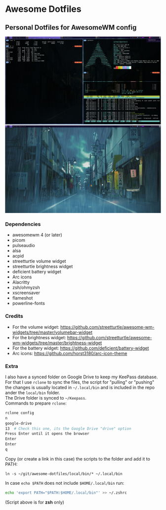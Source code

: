# Awesome Dotfiles
## Personal Dotfiles for AwesomeWM config

<img style="text-align='center'" src="terminals.png" alt="" />
<img style="text-align='center'" src="empty.png" alt="" />

### Dependencies
- awesomewm 4 (or later)
- picom
- pulseaudio
- alsa
- acpid
- streetturtle volume widget
- streetturtle brightness widget
- deficient battery widget
- Arc icons
- Alacritty
- zsh/ohmyzsh
- xscreensaver
- flameshot
- powerline-fonts

### Credits
- For the volume widget: https://github.com/streetturtle/awesome-wm-widgets/tree/master/volumebar-widget
- For the brightness widget: https://github.com/streetturtle/awesome-wm-widgets/tree/master/brightness-widget
- For the battery widget: https://github.com/deficient/battery-widget
- Arc icons: https://github.com/horst3180/arc-icon-theme

### Extra
I also have a synced folder on Google Drive to keep my KeePass database. For that I use `rclone` to sync the files, the script for "pulling" or "pushing" the changes is usually located in `~/.local/bin` and is included in the repo ander the `local/bin` folder.  
The Drive folder is synced to `~/Keepass`.  
Commands to prepare `rclone`:
```sh
rclone config
n
google-drive
13  # Check this one, its the Google Drive "drive" option
Press Enter until it opens the browser
Enter
Enter
q
```

Copy (or create a link in this case) the scripts to the folder and add it to PATH:
```
ln -s ~/git/awesome-dotfiles/local/bin/* ~/.local/bin
```

In case `echo $PATH` does not include `$HOME/.local/bin` run:
```sh
echo 'export PATH="$PATH:$HOME/.local/bin"' >> ~/.zshrc
```
(Script above is for **zsh** only)

